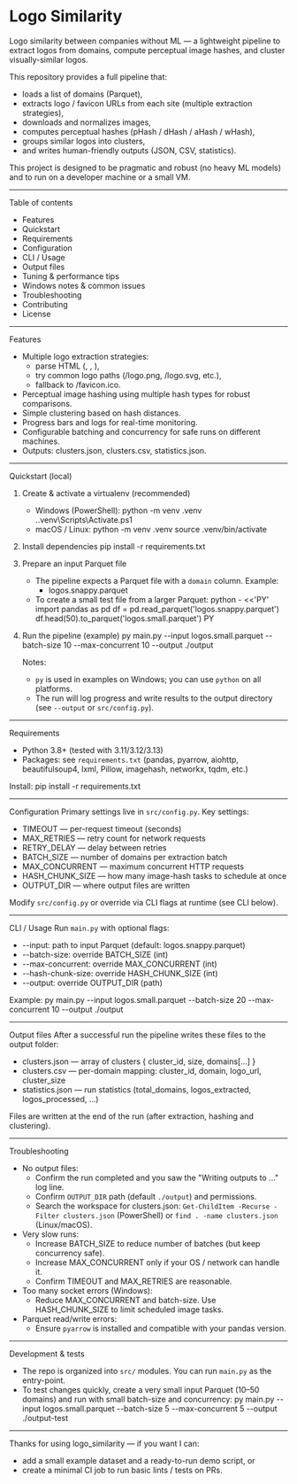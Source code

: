# Logo Similarity

Logo similarity between companies without ML — a lightweight pipeline to extract logos from domains, compute perceptual image hashes, and cluster visually-similar logos.

This repository provides a full pipeline that:
- loads a list of domains (Parquet),
- extracts logo / favicon URLs from each site (multiple extraction strategies),
- downloads and normalizes images,
- computes perceptual hashes (pHash / dHash / aHash / wHash),
- groups similar logos into clusters,
- and writes human-friendly outputs (JSON, CSV, statistics).

This project is designed to be pragmatic and robust (no heavy ML models) and to run on a developer machine or a small VM.

---

Table of contents
- Features
- Quickstart
- Requirements
- Configuration
- CLI / Usage
- Output files
- Tuning & performance tips
- Windows notes & common issues
- Troubleshooting
- Contributing
- License

---

Features
- Multiple logo extraction strategies:
  - parse HTML (<link>, <meta>, <img>),
  - try common logo paths (/logo.png, /logo.svg, etc.),
  - fallback to /favicon.ico.
- Perceptual image hashing using multiple hash types for robust comparisons.
- Simple clustering based on hash distances.
- Progress bars and logs for real-time monitoring.
- Configurable batching and concurrency for safe runs on different machines.
- Outputs: clusters.json, clusters.csv, statistics.json.

---

Quickstart (local)
1. Create & activate a virtualenv (recommended)
   - Windows (PowerShell):
     python -m venv .venv
     .\.venv\Scripts\Activate.ps1
   - macOS / Linux:
     python -m venv .venv
     source .venv/bin/activate

2. Install dependencies
   pip install -r requirements.txt

3. Prepare an input Parquet file
   - The pipeline expects a Parquet file with a `domain` column. Example:
     - logos.snappy.parquet
   - To create a small test file from a larger Parquet:
     python - <<'PY'
     import pandas as pd
     df = pd.read_parquet('logos.snappy.parquet')
     df.head(50).to_parquet('logos.small.parquet')
     PY

4. Run the pipeline (example)
   py main.py --input logos.small.parquet --batch-size 10 --max-concurrent 10 --output ./output

   Notes:
   - `py` is used in examples on Windows; you can use `python` on all platforms.
   - The run will log progress and write results to the output directory (see `--output` or `src/config.py`).

---

Requirements
- Python 3.8+ (tested with 3.11/3.12/3.13)
- Packages: see `requirements.txt` (pandas, pyarrow, aiohttp, beautifulsoup4, lxml, Pillow, imagehash, networkx, tqdm, etc.)

Install:
pip install -r requirements.txt

---

Configuration
Primary settings live in `src/config.py`. Key settings:
- TIMEOUT — per-request timeout (seconds)
- MAX_RETRIES — retry count for network requests
- RETRY_DELAY — delay between retries
- BATCH_SIZE — number of domains per extraction batch
- MAX_CONCURRENT — maximum concurrent HTTP requests
- HASH_CHUNK_SIZE — how many image-hash tasks to schedule at once
- OUTPUT_DIR — where output files are written

Modify `src/config.py` or override via CLI flags at runtime (see CLI below).

---

CLI / Usage
Run `main.py` with optional flags:
- --input: path to input Parquet (default: logos.snappy.parquet)
- --batch-size: override BATCH_SIZE (int)
- --max-concurrent: override MAX_CONCURRENT (int)
- --hash-chunk-size: override HASH_CHUNK_SIZE (int)
- --output: override OUTPUT_DIR (path)

Example:
py main.py --input logos.small.parquet --batch-size 20 --max-concurrent 10 --output ./output

---

Output files
After a successful run the pipeline writes these files to the output folder:
- clusters.json — array of clusters { cluster_id, size, domains[...] }
- clusters.csv — per-domain mapping: cluster_id, domain, logo_url, cluster_size
- statistics.json — run statistics (total_domains, logos_extracted, logos_processed, ...)

Files are written at the end of the run (after extraction, hashing and clustering).

---

Troubleshooting
- No output files:
  - Confirm the run completed and you saw the "Writing outputs to ..." log line.
  - Confirm `OUTPUT_DIR` path (default `./output`) and permissions.
  - Search the workspace for clusters.json: `Get-ChildItem -Recurse -Filter clusters.json` (PowerShell) or `find . -name clusters.json` (Linux/macOS).
- Very slow runs:
  - Increase BATCH_SIZE to reduce number of batches (but keep concurrency safe).
  - Increase MAX_CONCURRENT only if your OS / network can handle it.
  - Confirm TIMEOUT and MAX_RETRIES are reasonable.
- Too many socket errors (Windows):
  - Reduce MAX_CONCURRENT and batch-size. Use HASH_CHUNK_SIZE to limit scheduled image tasks.
- Parquet read/write errors:
  - Ensure `pyarrow` is installed and compatible with your pandas version.

---

Development & tests
- The repo is organized into `src/` modules. You can run `main.py` as the entry-point.
- To test changes quickly, create a very small input Parquet (10–50 domains) and run with small batch-size and concurrency:
  py main.py --input logos.small.parquet --batch-size 5 --max-concurrent 5 --output ./output-test


---

Thanks for using logo_similarity — if you want I can:
- add a small example dataset and a ready-to-run demo script, or
- create a minimal CI job to run basic lints / tests on PRs.
